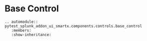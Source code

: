 # Base Control

```{eval-rst}
.. automodule:: pytest_splunk_addon_ui_smartx.components.controls.base_control
   :members:
   :show-inheritance:
```
